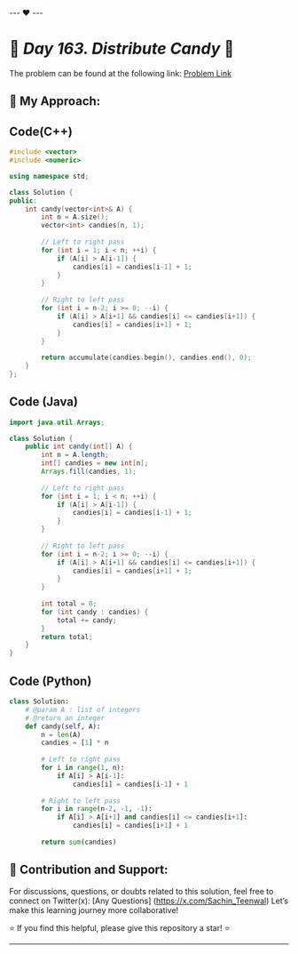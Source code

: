 --- ❤️ ---

# 🚀 _Day 163. Distribute Candy_ 🧠


The problem can be found at the following link: [Problem Link](https://www.interviewbit.com/problems/distribute-candy/)

## 🎯 **My Approach:**


## Code(C++)
```cpp
#include <vector>
#include <numeric>

using namespace std;

class Solution {
public:
    int candy(vector<int>& A) {
        int n = A.size();
        vector<int> candies(n, 1);
        
        // Left to right pass
        for (int i = 1; i < n; ++i) {
            if (A[i] > A[i-1]) {
                candies[i] = candies[i-1] + 1;
            }
        }
        
        // Right to left pass
        for (int i = n-2; i >= 0; --i) {
            if (A[i] > A[i+1] && candies[i] <= candies[i+1]) {
                candies[i] = candies[i+1] + 1;
            }
        }
        
        return accumulate(candies.begin(), candies.end(), 0);
    }
};
```

## Code (Java)

```java
import java.util.Arrays;

class Solution {
    public int candy(int[] A) {
        int n = A.length;
        int[] candies = new int[n];
        Arrays.fill(candies, 1);
        
        // Left to right pass
        for (int i = 1; i < n; ++i) {
            if (A[i] > A[i-1]) {
                candies[i] = candies[i-1] + 1;
            }
        }
        
        // Right to left pass
        for (int i = n-2; i >= 0; --i) {
            if (A[i] > A[i+1] && candies[i] <= candies[i+1]) {
                candies[i] = candies[i+1] + 1;
            }
        }
        
        int total = 0;
        for (int candy : candies) {
            total += candy;
        }
        return total;
    }
}
```

## Code (Python)

```python
class Solution:
    # @param A : list of integers
    # @return an integer
    def candy(self, A):
        n = len(A)
        candies = [1] * n
        
        # Left to right pass
        for i in range(1, n):
            if A[i] > A[i-1]:
                candies[i] = candies[i-1] + 1
        
        # Right to left pass
        for i in range(n-2, -1, -1):
            if A[i] > A[i+1] and candies[i] <= candies[i+1]:
                candies[i] = candies[i+1] + 1
        
        return sum(candies)
```



## 🎯 **Contribution and Support:**

For discussions, questions, or doubts related to this solution, feel free to connect on Twitter(x): [Any Questions] (https://x.com/Sachin_Teenwal) Let’s make this learning journey more collaborative!

⭐ If you find this helpful, please give this repository a star! ⭐

---
